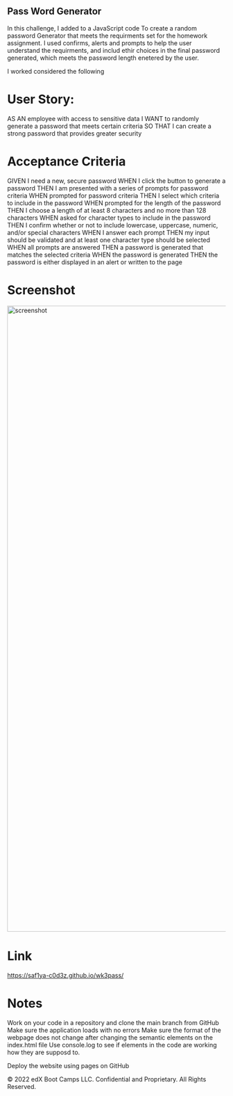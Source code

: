 ## Pass Word Generator

In this challenge, I added to a JavaScript code
To create a random password Generator that meets the requirments set for the homework assignment. I used confirms, alerts and prompts to help the user understand the requirments, and includ ethir choices in the final password generated, which meets the password length enetered by the user.

I worked considered the following 

# User Story:

AS AN employee with access to sensitive data
I WANT to randomly generate a password that meets certain criteria
SO THAT I can create a strong password that provides greater security


# Acceptance Criteria

GIVEN I need a new, secure password
WHEN I click the button to generate a password
THEN I am presented with a series of prompts for password criteria
WHEN prompted for password criteria
THEN I select which criteria to include in the password
WHEN prompted for the length of the password
THEN I choose a length of at least 8 characters and no more than 128 characters
WHEN asked for character types to include in the password
THEN I confirm whether or not to include lowercase, uppercase, numeric, and/or special characters
WHEN I answer each prompt
THEN my input should be validated and at least one character type should be selected
WHEN all prompts are answered
THEN a password is generated that matches the selected criteria
WHEN the password is generated
THEN the password is either displayed in an alert or written to the page

# Screenshot

<img width="1440" alt="screenshot" src="https://user-images.githubusercontent.com/118941179/209283478-7eb74306-f8f8-4847-9c05-6ed46c33c085.png">

# Link

https://saf1ya-c0d3z.github.io/wk3pass/


# Notes

Work on your code in a repository and clone the main branch from GitHub
Make sure the application loads with no errors
Make sure the format of the webpage does not change after changing the semantic elements on the index.html file
Use console.log to see if elements in the code are working how they are supposd to.

Deploy the website using pages on GitHub


© 2022 edX Boot Camps LLC. Confidential and Proprietary. All Rights Reserved.
